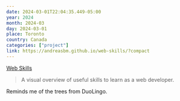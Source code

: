 ```yaml
---
date: 2024-03-01T22:04:35.449-05:00
year: 2024
month: 2024-03
day: 2024-03-01
place: Toronto
country: Canada
categories: ["project"]
link: https://andreasbm.github.io/web-skills/?compact
---
```

[Web Skills](https://andreasbm.github.io/web-skills/?compact)

> A visual overview of useful skills to learn as a web developer.

Reminds me of the trees from DuoLingo.

